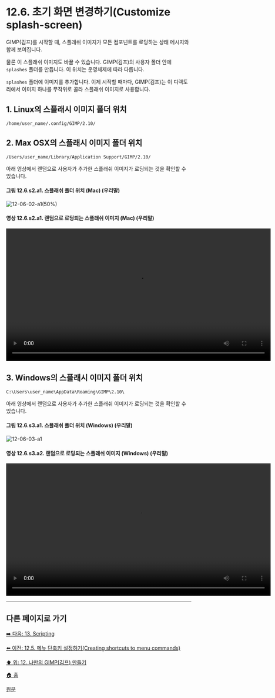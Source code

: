 # 12.6. 초기 화면 변경하기(Customize splash-screen)
GIMP(김프)를 시작할 때, 스플래쉬 이미지가 모든 컴포넌트를 로딩하는 상태 메시지와 함께 보여집니다.

물론 이 스플래쉬 이미지도 바꿀 수 있습니다. GIMP(김프)의 사용자 폴더 안에 `splashes` 폴더를 만듭니다. 이 위치는 운영체제에 따라 다릅니다.

`splashes` 폴더에 이미지를 추가합니다. 이제 시작할 때마다, GIMP(김프)는 이 디렉토리에서 이미지 하나를 무작위로 골라 스플래쉬 이미지로 사용합니다.

## 1. Linux의 스플래시 이미지 폴더 위치
```
/home/user_name/.config/GIMP/2.10/
```

## 2. Max OSX의 스플래시 이미지 폴더 위치
```
/Users/user_name/Library/Application Support/GIMP/2.10/
```

아래 영상에서 랜덤으로 사용자가 추가한 스플래쉬 이미지가 로딩되는 것을 확인할 수 있습니다.

#### 그림 12.6.s2.a1. 스플래쉬 폴더 위치 (Mac) (우리말)
![12-06-02-a1(50%)](https://github.com/wonder13662/gimp/assets/15767104/2d3704c5-190c-40ba-8cf7-f492c0652d16)

#### 영상 12.6.s2.a1. 랜덤으로 로딩되는 스플래쉬 이미지 (Mac) (우리말)
<video controls="controls" width="720" src="https://github.com/wonder13662/gimp/assets/15767104/ec8a8e65-160a-45d3-8a0b-f2bcc5d4c79a"></video>

## 3. Windows의 스플래시 이미지 폴더 위치
```
C:\Users\user_name\AppData\Roaming\GIMP\2.10\
```

아래 영상에서 랜덤으로 사용자가 추가한 스플래쉬 이미지가 로딩되는 것을 확인할 수 있습니다.

#### 그림 12.6.s3.a1. 스플래쉬 폴더 위치 (Windows) (우리말)
![12-06-03-a1](https://github.com/wonder13662/gimp/assets/15767104/f002a2fb-0b87-4f08-947f-e8aed5984d4a)

#### 영상 12.6.s3.a2. 랜덤으로 로딩되는 스플래쉬 이미지 (Windows) (우리말)
<video controls="controls" width="720" src="https://github.com/wonder13662/gimp/assets/15767104/84d813bf-22a8-4c08-a4fb-a3b85be5cb60"></video>

***

## 다른 페이지로 가기

[➡️ 다음: 13. Scripting](./13-00-scripting.md)

[⬅️ 이전: 12.5. 메뉴 단축키 설정하기(Creating shortcuts to menu commands)](./12-05-creating-shortcuts-to-menu-commands.md)

[⬆️ 위: 12. 나만의 GIMP(김프) 만들기](./12-00-enrich-my-gimp.md)

[🏠 홈](./00-home.md)

[원문](https://docs.gimp.org/2.10/ko/customize-splashscreen.html)
